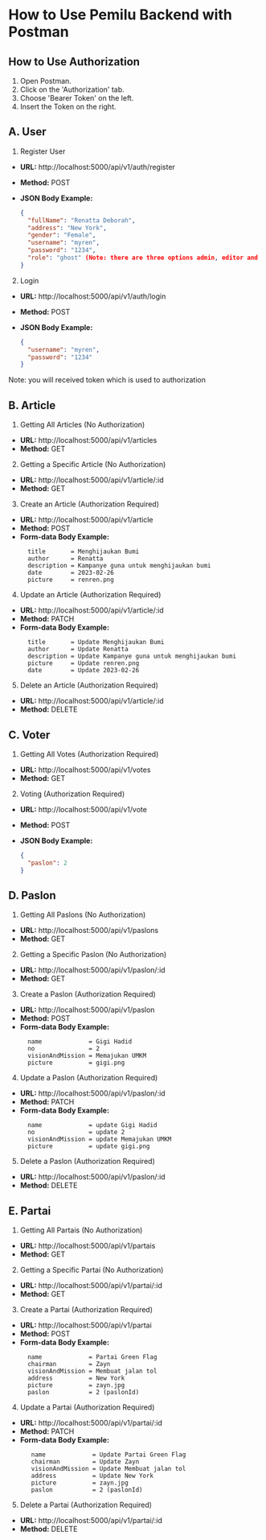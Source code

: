 # How to Use Pemilu Backend with Postman

## How to Use Authorization

1. Open Postman.
2. Click on the 'Authorization' tab.
3. Choose 'Bearer Token' on the left.
4. Insert the Token on the right.

## A. User

1. Register User

- **URL:** http://localhost:5000/api/v1/auth/register
- **Method:** POST
- **JSON Body Example:**

  ```json
  {
    "fullName": "Renatta Deborah",
    "address": "New York",
    "gender": "Female",
    "username": "myren",
    "password": "1234",
    "role": "ghost" (Note: there are three options admin, editor and ghost)
  }

2. Login

- **URL:** http://localhost:5000/api/v1/auth/login
- **Method:** POST
- **JSON Body Example:**

  ```json
  {
    "username": "myren",
    "password": "1234"
  }
  ```
Note: you will received token which is used to authorization

## B. Article

1. Getting All Articles (No Authorization)

- **URL:** http://localhost:5000/api/v1/articles
- **Method:** GET

2. Getting a Specific Article (No Authorization)

- **URL:** http://localhost:5000/api/v1/article/:id
- **Method:** GET

3. Create an Article (Authorization Required)

- **URL:** http://localhost:5000/api/v1/article
- **Method:** POST
- **Form-data Body Example:**
  ```
    title       = Menghijaukan Bumi
    author      = Renatta
    description = Kampanye guna untuk menghijaukan bumi
    date        = 2023-02-26
    picture     = renren.png
  ```
4. Update an Article (Authorization Required)

- **URL:** http://localhost:5000/api/v1/article/:id
- **Method:** PATCH
- **Form-data Body Example:**
  ```
    title       = Update Menghijaukan Bumi
    author      = Update Renatta
    description = Update Kampanye guna untuk menghijaukan bumi
    picture     = Update renren.png
    date        = Update 2023-02-26
  ```
5. Delete an Article (Authorization Required)

- **URL:** http://localhost:5000/api/v1/article/:id
- **Method:** DELETE

## C. Voter

1. Getting All Votes (Authorization Required)

- **URL:** http://localhost:5000/api/v1/votes
- **Method:** GET

2. Voting (Authorization Required)

- **URL:** http://localhost:5000/api/v1/vote
- **Method:** POST
- **JSON Body Example:**

  ```json
  {
    "paslon": 2
  }
  ```
## D. Paslon

1. Getting All Paslons (No Authorization)

- **URL:** http://localhost:5000/api/v1/paslons
- **Method:** GET

2. Getting a Specific Paslon (No Authorization)

- **URL:** http://localhost:5000/api/v1/paslon/:id
- **Method:** GET

3. Create a Paslon (Authorization Required)

- **URL:** http://localhost:5000/api/v1/paslon
- **Method:** POST
- **Form-data Body Example:**
  ```
    name             = Gigi Hadid
    no               = 2
    visionAndMission = Memajukan UMKM
    picture          = gigi.png
  ```
4. Update a Paslon (Authorization Required)

- **URL:** http://localhost:5000/api/v1/paslon/:id
- **Method:** PATCH
- **Form-data Body Example:**
  ```
    name             = update Gigi Hadid
    no               = update 2
    visionAndMission = update Memajukan UMKM
    picture          = update gigi.png
  ```
5. Delete a Paslon (Authorization Required)

- **URL:** http://localhost:5000/api/v1/paslon/:id
- **Method:** DELETE

## E. Partai

1. Getting All Partais (No Authorization)

- **URL:** http://localhost:5000/api/v1/partais
- **Method:** GET

2. Getting a Specific Partai (No Authorization)

- **URL:** http://localhost:5000/api/v1/partai/:id
- **Method:** GET

3. Create a Partai (Authorization Required)

- **URL:** http://localhost:5000/api/v1/partai
- **Method:** POST
- **Form-data Body Example:**
  ```
    name             = Partai Green Flag
    chairman         = Zayn
    visionAndMission = Membuat jalan tol 
    address          = New York
    picture          = zayn.jpg
    paslon           = 2 (paslonId)
  ```
4. Update a Partai (Authorization Required)

- **URL:** http://localhost:5000/api/v1/partai/:id
- **Method:** PATCH
- **Form-data Body Example:**
  ```
     name             = Update Partai Green Flag
     chairman         = Update Zayn
     visionAndMission = Update Membuat jalan tol
     address          = Update New York
     picture          = zayn.jpg
     paslon           = 2 (paslonId)
  ```
5. Delete a Partai (Authorization Required)

- **URL:** http://localhost:5000/api/v1/partai/:id
- **Method:** DELETE

